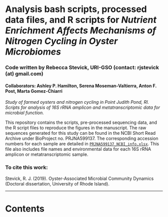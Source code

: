 # Analysis bash scripts, processed data files, and R scripts for *Nutrient Enrichment Affects Mechanisms of Nitrogen Cycling in Oyster Microbiomes*

### Code written by Rebecca Stevick, URI-GSO (contact: rjstevick (at) gmail.com)
#### Collaborators: Ashley P. Hamilton, Serena Moseman-Valtierra, Anton F. Post, Marta Gomez-Chiarri

*Study of farmed oysters and nitrogen cycling in Point Judith Pond, RI. Scripts for analysis of 16S rRNA amplicon and metatranscriptomic data for microbial function.*

This repository contains the scripts, pre-processed sequencing data, and the R script files to reproduce the figures in the manuscript. The raw sequences generated for this study can be found in the NCBI Short Read Archive under BioProject no. PRJNA599137. The corresponding accession numbers for each sample are detailed in [`PRJNA599137_NCBI_info.xlsx`](/PRJNA599137_NCBI_info.xlsx). This file also includes file names and environmental data for each 16S rRNA amplicon or metatranscriptomic sample.


### To cite this work:
Stevick, R. J. (2019). Oyster-Associated Microbial Community Dynamics (Doctoral dissertation, University of Rhode Island).

-------------------------------------------------------------

# Contents
